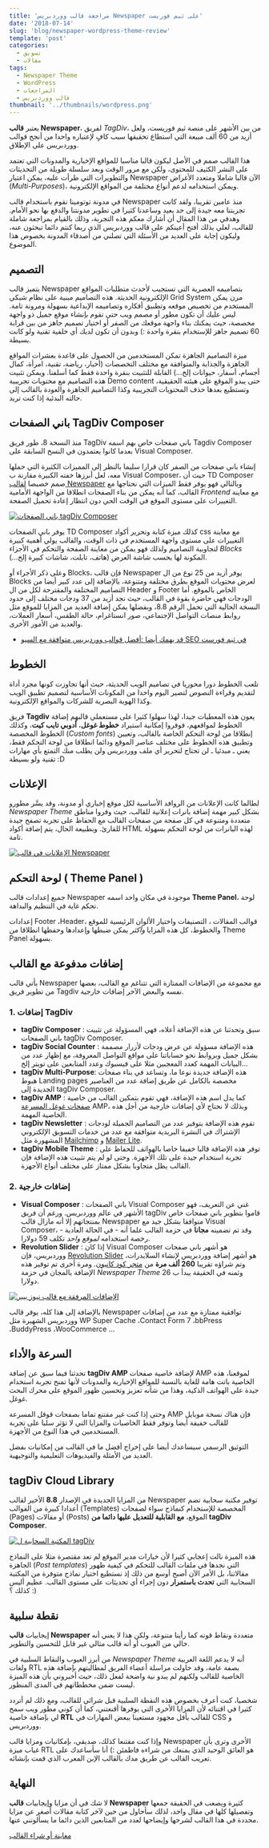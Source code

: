 ```yaml
---
title: 'مراجعة قالب ووردبريس Newspaper على ثيم فوريست'
date: '2018-07-14'
slug: 'blog/newspaper-wordpress-theme-review'
template: 'post'
categories:
  - تسويق
  - مقالات
tags:
  - Newspaper Theme
  - WordPress
  - المراجعات
  - قالب ووردبريس
thumbnail: '../thumbnails/wordpress.png'
---
```


يعتبر **قالب Newspaper**، لفريق _TagDiv_، من بين الأشهر على منصة ثيم فوريست، ولعل أزيد من 60 ألف مبيعة التي استطاع تحقيقها سبب كافٍ لإعتباره واحدا من أنجح قوالب ووردبريس على الإطلاق.

هذا القالب صمم في الأصل ليكون قالبا مناسبا للمواقع الإخبارية والمدونات التي تعتمد على النشر الكثيف للمحتوى، ولكن مع مرور الوقت وبعد سلسلة طويلة من التحديثات والتطويرات التي طرأت عليه، يمكن اعتبار Newspaper الآن قالبا شاملا ومتعدد الأغراض (_Multi-Purposes_)، ويمكن استخدامه لدعم أنواع مختلفة من المواقع الإلكترونية.

في مدونة توتومينا نقوم باستخدام قالب Newspaper منذ عامين تقريبا، ولقد كانت تجربتنا معه جيدة إلى حد بعيد وساعدنا كثيرا في تطوير مدونتنا والدفع بها نحو الأمام. وهدفي من هذا المقال أن أشارك معكم هذه التجربة، وذلك بالقيام بمراجعة شاملة للقالب، لعلي بذلك أفتح أعينكم على قالب ووردبريس الذي ربما كنتم دائما تبحثون عنه، وليكون إجابة على العديد من الأسئلة التي تصلني من أصدقاء المدونة بخصوص هذا الموضوع.

## التصميم

يتميز قالب Newspaper بتصاميمه العصرية التي تستجيب لأحدث متطلبات المواقع الإلكترونية الحديثة. هذه التصاميم مبنية على نظام شبكي Grid System مرن يمكن المستخدم من تخصيص موقعه وتطبيق أفكاره وتصاميمه الإبداعية بسهولة ومرونة تامة. ليس عليك أن تكون مطور أو مصمم ويب حتى تقوم بإنشاء موقع جميل ذو واجهة مخصصة، حيث يمكنك بناء واجهة موقعك من الصفر أو اختيار تصميم جاهز من بين قرابة 60 تصميم جاهز للإستخدام بنقرة واحدة :) وبدون أن تكون لديك أي خلفية تقنية ولو كانت بسيطة.

ميزة التصاميم الجاهزة تمكن المستخدمين من الحصول على قاعدة بعشرات المواقع الجاهزة والجذابة والمتوافقة مع مختلف التخصصات (أخبار، رياضة، تقنية، امرأة، كمال أجسام، أسفار، حيوانات إلخ...) القابلة للتثبيت بنقرة واحدة فقط كما أسلفنا. ويمكن تثبيت هذه التصاميم مع محتويات تجريبية Demo content حتى يبدو الموقع على هيئته الحقيقية، وتستطيع بعدها حذف المحتويات التجريبية وكذا التصاميم الجاهزة والعودة بالقالب إلى حالته البدئية إذا كنت تريد.

## باني الصفحات TagDiv Composer

منذ النسخة 8، طور فريق TagDiv باني صفحات خاص بهم اسمه Tagdiv Composer بعدما كانوا يعتمدون في النسخ السابقة على Visual Composer.

إنشاء باني صفحات من الصفر كان قرارا سليما بالنظر إلى المميزات الكثيرة التي حملها معه، لعل أبرزها خفته الكبيرة مقارنة ب Visual Composer، حيث أن TD Composer صمم خصيصا [لقالب Newspaper](https://www.tutomena.com/go/newspaper-theme) وبالتالي فهو يوفر فقط الميزات التي نحتاجها مع القالب، كما أنه يمكن من بناء الصفحات انطلاقا من الواجهة الأمامية _Frontend_ مع معاينة التغييرات على مستوى الموقع في الوقت الحي دون انتظار إعادة تحميل الصفحة.

[![باني الصفحات tagDiv Composer](../images/tagdiv-composer.gif)](../images/tagdiv-composer.gif)

يوفر باني الصفحات TD Composer كذلك ميزة كتابة وتحرير أكواد css مع معاينة التغييرات على مستوى واجهة المستخدم في ذات الوقت، والقالب يولي أهمية كبيرة لتجاوبية التصاميم ولذلك فهو يمكن من معاينة الصفحة والتحكم في الأجزاء _Blocks_ المكونة لها بحسب شاشة العرض (هاتف، تابلت، شاشات كبيرة إلخ...).

وعلى ذكر الأجراء أو Blocks، فإن قالب Newspaper يوفر أزيد من 25 نوع من ال Blocks لعرض محتويات الموقع بطرق مختلفة ومتنوعة، بالإضافة إلى عدد كبير أيضا من التصاميم المختلفة والمقترحة لكل من ال Header و Footer الخاص بالموقع. أما الودجات فهي حاضرة بقوة في القالب، حيث نجد أزيد من 37 ودجات مختلف إلى حدود النسخة الحالية التي تحمل الرقم 8.8، وبفضلها يمكن إضافة العديد من المزايا للموقع مثل روابط منصات التواصل الإجتماعي، صور انستاغرام، حالة الطقس، أسعار العملات، والعديد من الأمور الأخرى.

- [قد يهمك أيضا :أفضل قوالب ووردبريس متوافقة مع السيو SEO في ثيم فورست](https://www.tutomena.com/web-development/wordpess-seo-friendly-themes-themforest/)

## الخطوط

تلعب الخطوط دورا محوريا في تصاميم الويب الحديثة، حيث أنها تجاوزت كونها مجرد أداة لتقديم وقراءة النصوص لتصير اليوم واحدا من المكونات الأساسية لتصميم تطبيق الويب وكذا الهوية البصرية للشركات والمواقع الإلكترونية.

فريق **Tagdiv** يعون هذه المعطيات جيدا، لهذا سهلوا كثيرا على مستعملي قالبهم إضافة الخطوط لمواقعهم، فوفروا إمكانية استيراد **خطوط غوغل**، **أدوبي تايب كيت**، وكذلك الخطوط المخصصة (_Custom fonts_) إنطلاقا من لوحة التحكم الخاصة بالقالب، وتعيين وتطبيق هذه الخطوط على مختلف عناصر الموقع ودائما انطلاقا من لوحة التحكم فقط، يعني ـ مبدئيا ـ لن تحتاج لتحرير أي ملف ووردبريس ولن يطلب منك التمتع بأي مهارات تقنية ولو بسيطة :D

## الإعلانات

لطالما كانت الإعلانات من الروافد الأساسية لكل موقع إخباري أو مدونة، وقد يسَّر مطورو _Newspaper Theme_ بشكل كبير مهمة إضافة بانرات إعلانية للقالب، حيث وفروا مناطق متعددة ومتنوعة في كل صفحة من صفحات القالب مع الحفاظ على تجربة تصفح جيدة للقارئ. وبطبيعة الحال، يتم إضافة أكواد HTML لهذه البانرات من لوحة التحكم بسهولة تامة.

[![الإعلانات في قالب Newspaper](../images/newspaper-theme-ads-panel.png)](../images/newspaper-theme-ads-panel.png)

## لوحة التحكم ( Theme Panel )

جميع إعدادات قالب Newspaper موجودة في مكان واحد اسمه **Theme Panel**، لوحة تحكم غاية في التنظيم والبداهة.

إعدادات Footer ،Header، قوالب المقالات ، التصنيفات واختيار الألوان الرئيسية للموقع والخطوط، كل هذه المزايا _وأكثر_ يمكن ضبطها وإعدادها وحفظها انطلاقا من Theme Panel بسهولة.

## إضافات مدفوعة مع القالب

يأتي قالب Newspaper مع مجموعة من الإضافات الممتازة التي تتناغم مع القالب، بعضها من تطوير فريق Tagdiv نفسه والبعض الآخر إضافات خارجية.

### 1\. إضافات TagDiv

- **tagDiv Composer** : سبق وتحدثنا عن هذه الإضافة أعلاه، فهي المسؤولة عن تثبيت باني الصفحات tagDiv Composer.
- **tagDiv Social Counter** : هذه الإضافة مسؤولة عن عرض ودجات لأزرار مصممة بشكل جميل وبروابط نحو حساباتنا على مواقع التواصل المعروفة، مع إظهار عدد من البيانات المهمة كعدد المعجبين مثلا على فيسبوك وعدد المتابعين على تويتر إلخ...
- **tagDiv Multi-Purpose**: هذه الإضافة جديدة نوعا ما، وتساعد في بناء صفحات هبوط Landing pages مخصصة بالكامل عن طريق إضافة عدد من العناصير الجديدة إلى tagDiv Composer.
- **tagDiv AMP** : كما يدل اسم هذه الإضافة، فهي تقوم بتمكين القالب من خاصية [صفحات غوغل المسرعة](https://www.tutomena.com/marketing/accelerated-mobile-pages/) AMP، وبذلك لا نحتاج لأي إضافات خارجية من أجل هذه الخاصية المهمة.
- **tagDiv Newsletter** : تقوم هذه الإضافة بتوفير عدد من التصاميم الجميلة لودجات الإشتراك في النشرة البريدية متوافقة مع عدد من خدمات التسويق الإلكتروني المشهورة مثل [Mailchimp](https://mailchimp.com/) و [Mailer Lite](https://www.mailerlite.com/).
- **tagDiv Mobile Theme** : توفر هذه الإضافة قالبا خفيفا خاصا بالهواتف للحفاظ على تجربة استخدام جيدة على تلك الأجهزة. وحتى لو لم يتم تثبيت هذه الإضافة فإن القالب يظل متجاوبا بشكل ممتاز على مختلف أنواع الأجهزة.

### 2\. إضافات خارجية

- **Visual Composer** : باني الصفحات Visual Composer غني عن التعريف، فهو الأشهر في عالم ووردبريس. ورغم أن فريق tagDiv قاموا بتطوير باني صفحات خاص بمنتجاتهم إلا أنه مازال قالب Newspaper متوافقا بشكل جيد مع Visual Composer، وقد تم تضمينه **مجانا** في حزمة القالب علما أنه - في الحالة العادية - رخصة استخدامه _لموقع واحد_ تكلف 59 دولارا.
- **Revolution Slider** : إذا كان Visual Composer هو أشهر باني صفحات ووردبريس، فإن [Revolution Slider](https://revolution.themepunch.com/examples/) هو أشهر إضافة ووردبريس لإنشاء السلايدرات، وتم شراؤه تقريبا **260 ألف مرة** من [متجر كود كانيون](https://codecanyon.net/item/slider-revolution-responsive-wordpress-plugin/2751380?ref=aissaino). ومرة أخرى تم توفير هذه الإضافة بالمجان في حزمة _Newspaper Theme_ وثمنه في الحقيقة يبدأ ب 26 دولارا.

[![الإضافات المرفقة مع قالب نيوز بيبر](../images/Newspaper-Theme-Plugins.png)](../images/Newspaper-Theme-Plugins.png)

بالإضافة إلى هذا كله، يوفر قالب Newspaper توافقية ممتازة مع عدد من إضافات ووردبريس الشهيرة مثل WP Super Cache ،Contact Form 7 ،bbPress ،BuddyPress ،WooCommerce ...

## السرعة والأداء

تحدثنا فيما سبق عن إضافة **tagDiv AMP** لإضافة خاصية صفحات AMP لموقعنا، هذه الخاصية باتت هامة للغاية بالنسبة للمواقع الإخبارية والمدونات لأنها تمنح تجربة استخدام جيدة على الهواتف الذكية، وهذا من شأنه تعزيز وتحسين ظهور الموقع على محرك البحث غوغل.

وحتى إذا كنت غير مقتنع تماما بصفحات قوقل المسرعة AMP فإن هناك نسخة موبايل للقالب خفيفة أيضا وتوفر فقط الخاصيات والمزايا التي لا تؤثر سلبا على تجربة المستخدمين في هذا النوع من الأجهزة.

التوثيق الرسمي سيساعدك أيضا على إخراج أفضل ما في القالب من إمكانيات بفضل العديد من الأمثلة والفيديوهات التعليمية والتوجيهية.

## tagDiv Cloud Library

من المزايا الجديدة في الإصدار **8.8** الأخير لقالب Newspaper توفير مكتبة سحابية تضم أعدادا كبيرة من القوالب (Templates) المخصصة للإستخدام كنماذج سواء لصفحات (Pages) أو مقالات (Posts) الموقع، **مع القابلية للتعديل عليها دائما من tagDiv Composer**.

[![المكتبة السحابية ل tagDiv](../images/tagDiv-Cloud-Library-Templates.png)](../images/tagDiv-Cloud-Library-Templates.png)

هذه الميزة نالت إعجابي كثيرا لأن خيارات مدير الموقع لم تعد مقتصرة مثلا على النماذج الجاهزة (_Post templates_) التي نجدها في ملفات القالب للتحكم في كيفية ظهور مقالاتنا، بل الأمر الآن أصبح أوسع من ذلك إذ نستطيع اختيار نماذج متوفرة من المكتبة السحابية التي **تحدث باستمرار** دون إجراء أي تحديثات على مستوى القالب. عظيم أليس كذلك ؟ :)

## نقطة سلبية

إيجابيات **قالب Newspaper** متعددة ونقاط قوته كما رأينا متنوعة، ولكن هذا لا يعني أنه خالي من العيوب أو أنه قالب مثالي غير قابل للتحسين والتطوير.

من أبرز العيوب والنقاط السلبية في _Newspaper Theme_ أنه لا يدعم اللغة العربية ولغات RTL بصفة عامة، وقد حاولت مراسلة أعضاء الفريق لمطالبتهم بإضافة هذه الخاصية للقالب ولكنهم لم يبدو نية واضحة لفعل ذلك، حيث أخبروني بأن هذه الميزة ليست ضمن مخططاتهم في المدى المنظور.

شخصيا، كنت أعرف بخصوص هذه النقطة السلبية قبل شرائي للقالب، ومع ذلك لم أتردد كثيرا في اقتنائه لأن المزايا الأخرى التي يوفرها أقنعتني، كما أن كوني مطور ويب سمح لي بإضافة خاصية **RTL** للقالب بأقل مجهود مستعينا ببعض المهارات في CSS و ووردبريس.

وإذا كنت مقتنعا كذلك، صديقي، بإمكانيات ومزايا قالب Newspaper الأخرى وترى بأن غياب ميزة RTL هو العائق الوحيد الذي يمنعك من شراءه فاطمئن :) أنا سأساعدك على تعريب القالب عن طريق مدك بالقالب الإبن المعرب الذي قمت بإنشائه.

## النهاية

لا شك في أن مزايا وإيجابيات **قالب Newspaper** كثيرة ويصعب في الحقيقة جمعها وتفصيلها كلها في مقال واحد، لذلك سأحاول من حين لآخر كتابة مقالات أصغر عن مزايا محددة في هذا القالب لشرحها وإيضاحها لعدد من المتابعين الذين دائما ما يسألونني عنها.

[معاينة أو شراء القالب](https://www.tutomena.com/go/newspaper-theme)
